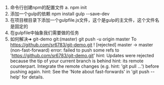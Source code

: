 1. 命令行创建npm的配置文件
  a. npm init
2. 添加一个gulp的依赖
  npm install gulp --save-dev
3. 在项目根目录下添加一个gulpfile.js文件，这个是gulp的主文件，这个文件名是固定的
4. 在gulpfile中抽象我们需要做的任务
5. 如何解决➜  git-demo git:(master) git push -u origin master
To https://github.com/sr6783/git-demo.git
 ! [rejected]        master -> master (non-fast-forward)
error: failed to push some refs to 'https://github.com/sr6783/git-demo.git'
hint: Updates were rejected because the tip of your current branch is behind
hint: its remote counterpart. Integrate the remote changes (e.g.
hint: 'git pull ...') before pushing again.
hint: See the 'Note about fast-forwards' in 'git push --help' for details.